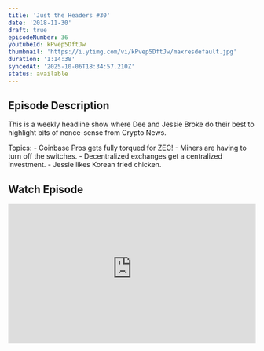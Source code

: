 ```yaml
---
title: 'Just the Headers #30'
date: '2018-11-30'
draft: true
episodeNumber: 36
youtubeId: kPvep5DftJw
thumbnail: 'https://i.ytimg.com/vi/kPvep5DftJw/maxresdefault.jpg'
duration: '1:14:38'
syncedAt: '2025-10-06T18:34:57.210Z'
status: available
---
```

## Episode Description

This is a weekly headline show where Dee and Jessie Broke do their best to highlight bits of nonce-sense from Crypto News.  
  
 Topics: - Coinbase Pros gets fully torqued for ZEC! - Miners are having to turn off the switches. - Decentralized exchanges get a centralized investment. - Jessie likes Korean fried chicken.

## Watch Episode

<div style="position: relative; padding-bottom: 56.25%; height: 0; overflow: hidden;">
  <iframe
    src="https://www.youtube-nocookie.com/embed/kPvep5DftJw"
    style="position: absolute; top: 0; left: 0; width: 100%; height: 100%;"
    frameborder="0"
    allow="accelerometer; autoplay; clipboard-write; encrypted-media; gyroscope; picture-in-picture"
    allowfullscreen
  ></iframe>
</div>

